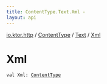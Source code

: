 ```yaml
---
title: ContentType.Text.Xml - 
layout: api
---
```


<div class='api-docs-breadcrumbs'><a href="../../index.html">io.ktor.http</a> / <a href="../index.html">ContentType</a> / <a href="index.html">Text</a> / <a href="./-xml.html">Xml</a></div>

# Xml

<div class="signature"><code><span class="keyword">val </span><span class="identifier">Xml</span><span class="symbol">: </span><a href="../index.html"><span class="identifier">ContentType</span></a></code></div>
